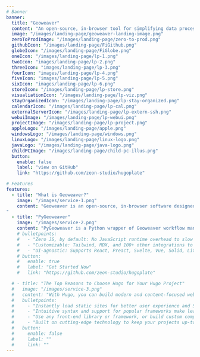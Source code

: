 ```yaml
---
# Banner
banner:
  title: "Geoweaver"
  content: "An open-source, in-browser tool for simplifying data processing workflows with high-performance server support, featuring code history and workflow orchestration."
  image: "/images/landing-page/geoweaver-landing-image.png"
  zeroToProdImage: "/images/landing-page/zero-to-prod.png"
  githubIcon: "/images/landing-page/FiGithub.png"
  globeIcon: "/images/landing-page/FiGlobe.png"
  oneIcon: "/images/landing-page/lp-1.png"
  twoIcon: "images/landing-page/lp-2.png"
  threeIcon: "images/landing-page/lp-3.png"
  fourIcon: "images/landing-page/lp-4.png"
  fiveIcon: "images/landing-page/lp-5.png"
  sixIcon: "images/landing-page/lp-6.png"
  storeIcon: "/images/landing-page/lp-store.png"
  visualiationIcon: "/images/landing-page/lp-viz.png"
  stayOrganizedIcon: "/images/landing-page/lp-stay-organized.png"
  calendarIcon: "/images/landing-page/lp-cal.png"
  externalServerIcon: "/images/landing-page/lp-extern-ssh.png"
  webuiImage: "/images/landing-page/lp-webui.png"
  projectImage: "/images/landing-page/lp-project.png"
  appleLogo: "/images/landing-page/apple.png"
  windowsLogo: "/images/landing-page/windows.png"
  linuxLogo: "/images/landing-page/linux-logo.png"
  javaLogo: "/images/landing-page/java-logo.png"
  childPCImage: "/images/landing-page/child-pc-illus.png"
  button:
    enable: false 
    label: "view on GitHub"
    link: "https://github.com/zeon-studio/hugoplate"

# Features
features:
  - title: "What is Geoweaver?"
    image: "/images/service-1.png"
    content: "Geoweaver is an open-source, in-browser software designed for simplifying the composition and execution of data processing workflows. It efficiently leverages high-performance servers for workflow execution and includes features such as code history and workflow orchestration, easing the creation and maintenance of workflows. 
"
  - title: "PyGeoweaver"
    image: "/images/service-2.png"
    content: "PyGeoweaver is a Python wrapper of Geoweaver workflow management system. It enables users to interact with Geoweaver workflows programmatically, offering full Geoweaver functionality, including workflow orchestration, code history/versioning, and server management."
    # bulletpoints:
    #   - "Zero JS, by default: No JavaScript runtime overhead to slow you down."
    #   - "Customizable: Tailwind, MDX, and 100+ other integrations to choose from."
    #   - "UI-agnostic: Supports React, Preact, Svelte, Vue, Solid, Lit and more."
    # button:
    #   enable: true
    #   label: "Get Started Now"
    #   link: "https://github.com/zeon-studio/hugoplate"

  # - title: "The Top Reasons to Choose Hugo for Your Hugo Project"
  #   image: "/images/service-3.png"
  #   content: "With Hugo, you can build modern and content-focused websites without sacrificing performance or ease of use."
  #   bulletpoints:
  #     - "Instantly load static sites for better user experience and SEO."
  #     - "Intuitive syntax and support for popular frameworks make learning and using Hugo a breeze."
  #     - "Use any front-end library or framework, or build custom components, for any project size."
  #     - "Built on cutting-edge technology to keep your projects up-to-date with the latest web standards."
  #   button:
  #     enable: false
  #     label: ""
  #     link: ""
---
```

